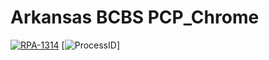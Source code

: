 # Arkansas BCBS PCP_Chrome

[![RPA-1314](href="/browse/RPA-1314")](https://jira.ssnc.global/browse/RPA-1314)                                               [![ProcessID](href="/browse/ProcessId-196")]








 

